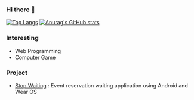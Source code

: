 ### Hi there 👋

[![Top Langs](https://github-readme-stats.vercel.app/api/top-langs/?username=nirgo0930)](https://github.com/nirgo0930/github-readme-stats)
[![Anurag's GitHub stats](https://github-readme-stats.vercel.app/api?username=nirgo0930)](https://github.com/nirgo0930/github-readme-stats)

### Interesting
- Web Programming
- Computer Game

### Project
- [Stop Waiting](https://github.com/nirgo0930/StopWaiting-Android-App-) : Event reservation waiting application using Android and Wear OS
